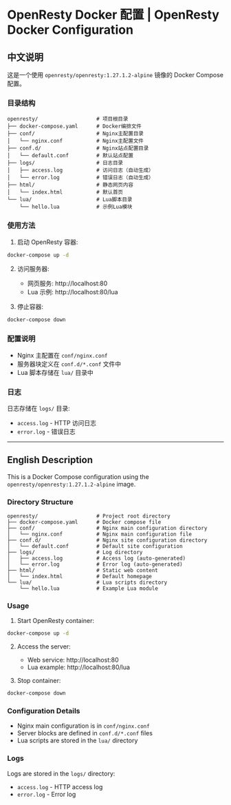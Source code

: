 # OpenResty Docker 配置 | OpenResty Docker Configuration

## 中文说明

这是一个使用 `openresty/openresty:1.27.1.2-alpine` 镜像的 Docker Compose 配置。

### 目录结构

```
openresty/                   # 项目根目录
├── docker-compose.yaml      # Docker编排文件
├── conf/                    # Nginx主配置目录
│   └── nginx.conf           # Nginx主配置文件
├── conf.d/                  # Nginx站点配置目录
│   └── default.conf         # 默认站点配置
├── logs/                    # 日志目录
│   ├── access.log           # 访问日志（自动生成）
│   └── error.log            # 错误日志（自动生成）
├── html/                    # 静态网页内容
│   └── index.html           # 默认首页
└── lua/                     # Lua脚本目录
    └── hello.lua            # 示例Lua模块
```

### 使用方法

1. 启动 OpenResty 容器:

```bash
docker-compose up -d
```

2. 访问服务器:
   - 网页服务: http://localhost:80
   - Lua 示例: http://localhost:80/lua

3. 停止容器:

```bash
docker-compose down
```

### 配置说明

- Nginx 主配置在 `conf/nginx.conf`
- 服务器块定义在 `conf.d/*.conf` 文件中
- Lua 脚本存储在 `lua/` 目录中

### 日志

日志存储在 `logs/` 目录:
- `access.log` - HTTP 访问日志
- `error.log` - 错误日志

---

## English Description

This is a Docker Compose configuration using the `openresty/openresty:1.27.1.2-alpine` image.

### Directory Structure

```
openresty/                   # Project root directory
├── docker-compose.yaml      # Docker compose file
├── conf/                    # Nginx main configuration directory
│   └── nginx.conf           # Nginx main configuration file
├── conf.d/                  # Nginx site configuration directory
│   └── default.conf         # Default site configuration
├── logs/                    # Log directory
│   ├── access.log           # Access log (auto-generated)
│   └── error.log            # Error log (auto-generated)
├── html/                    # Static web content
│   └── index.html           # Default homepage
└── lua/                     # Lua scripts directory
    └── hello.lua            # Example Lua module
```

### Usage

1. Start OpenResty container:

```bash
docker-compose up -d
```

2. Access the server:
   - Web service: http://localhost:80
   - Lua example: http://localhost:80/lua

3. Stop container:

```bash
docker-compose down
```

### Configuration Details

- Nginx main configuration is in `conf/nginx.conf`
- Server blocks are defined in `conf.d/*.conf` files
- Lua scripts are stored in the `lua/` directory

### Logs

Logs are stored in the `logs/` directory:
- `access.log` - HTTP access log
- `error.log` - Error log 